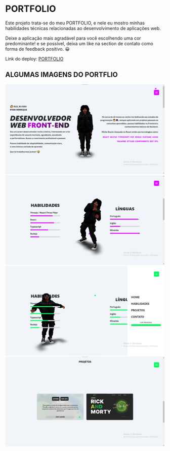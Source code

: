 # PORTFOLIO

Este projeto trata-se do meu PORTFOLIO,
e nele eu mostro minhas habilidades técnicas relacionadas
ao desenvolvimento de aplicações web.

Deixe a aplicação mais agradável para você escolhendo uma cor predominante!
e se possível, deixa um like na section de contato como forma de feedback positivo. 😀

Link do deploy: [PORTFOLIO](https://ryanzitto.github.io/PORTFOLIO-FRONTEND/)

## ALGUMAS IMAGENS DO PORTFLIO

![image](/public/images/PORTFOLIO-IMAGE-1.png)
![image](/public/images/PORTFOLIO-IMAGE-2.png)
![image](/public/images/PORTFOLIO-IMAGE-3.png)
![image](/public/images/PORTFOLIO-IMAGE-4.png)
